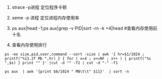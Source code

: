 1. strace -p进程 定位程序卡顿

2. seme -p 进程 定位进程内存使用率

3. ps aux|head -1;ps aux|grep -v PID|sort -rn -k +4|head #查看内存使用前十名 

4. 查看内存使用排行
```
ps -eo size,pid,user,command --sort -size | awk '{ hr=$1/1024 ; printf("%13.2f Mb ",hr) } { for ( x=4 ; x<=NF ; x++ ) { printf("%s ",$x) } print "" }' |cut -d "" -f2 | cut -d "-" -f1

ps aux  | awk '{print $6/1024 " MB\t\t" $11}'  | sort -n 
```
